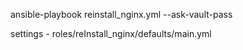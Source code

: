 ansible-playbook reinstall_nginx.yml --ask-vault-pass

settings - roles/reInstall_nginx/defaults/main.yml
